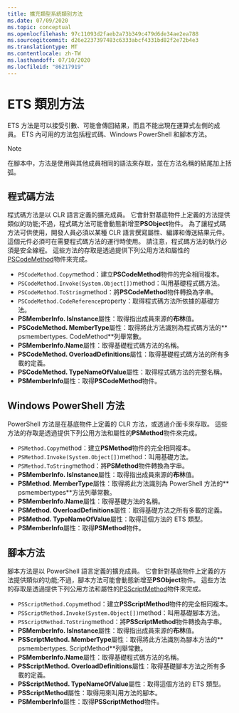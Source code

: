 ```yaml
---
title: 擴充類型系統類別方法
ms.date: 07/09/2020
ms.topic: conceptual
ms.openlocfilehash: 97c11093d2faeb2a73b349c479d6de34ae2ea788
ms.sourcegitcommit: d26e2237397483c6333abcf4331bd82f2e72b4e3
ms.translationtype: MT
ms.contentlocale: zh-TW
ms.lasthandoff: 07/10/2020
ms.locfileid: "86217919"
---
```

# <a name="ets-class-methods"></a>ETS 類別方法

ETS 方法是可以接受引數、可能會傳回結果，而且不能出現在運算式左側的成員。 ETS 內可用的方法包括程式碼、Windows PowerShell 和腳本方法。

> [!NOTE]
> 在腳本中，方法是使用與其他成員相同的語法來存取，並在方法名稱的結尾加上括弧。

## <a name="code-methods"></a>程式碼方法

程式碼方法是以 CLR 語言定義的擴充成員。 它會針對基底物件上定義的方法提供類似的功能;不過，程式碼方法可能會動態新增至**PSObject**物件。 為了讓程式碼方法可供使用，開發人員必須以某種 CLR 語言撰寫屬性、編譯和傳送結果元件。 這個元件必須可在需要程式碼方法的運行時使用。 請注意，程式碼方法的執行必須是安全線程。 這些方法的存取是透過提供下列公用方法和屬性的[PSCodeMethod](/dotnet/api/system.management.automation.pscodemethod)物件來完成。

- `PSCodeMethod.Copy`method：建立**PSCodeMethod**物件的完全相同複本。
- `PSCodeMethod.Invoke(System.Object[])`method：叫用基礎程式碼方法。
- `PSCodeMethod.ToString`method：將**PSCodeMethod**物件轉換為字串。
- `PSCodeMethod.CodeReference`property：取得程式碼方法所依據的基礎方法。
- **PSMemberInfo. IsInstance**屬性：取得指出成員來源的**布林**值。
- **PSCodeMethod. MemberType**屬性：取得將此方法識別為程式碼方法的** psmembertypes. CodeMethod**列舉常數。
- **PSMemberInfo.Name**屬性：取得基礎程式碼方法的名稱。
- **PSCodeMethod. OverloadDefinitions**屬性：取得基礎程式碼方法的所有多載的定義。
- **PSCodeMethod. TypeNameOfValue**屬性：取得程式碼方法的完整名稱。
- **PSMemberInfo**屬性：取得**PSCodeMethod**物件。

## <a name="windows-powershell-methods"></a>Windows PowerShell 方法

PowerShell 方法是在基底物件上定義的 CLR 方法，或透過介面卡來存取。 這些方法的存取是透過提供下列公用方法和屬性的**PSMethod**物件來完成。

- `PSMethod.Copy`method：建立**PSMethod**物件的完全相同複本。
- `PSMethod.Invoke(System.Object[])`method：叫用基礎方法。
- `PSMethod.ToString`method：將**PSMethod**物件轉換為字串。
- **PSMemberInfo. IsInstance**屬性：取得指出成員來源的**布林**值。
- **PSMethod. MemberType**屬性：取得將此方法識別為 PowerShell 方法的** psmembertypes**方法列舉常數。
- **PSMemberInfo.Name**屬性：取得基礎方法的名稱。
- **PSMethod. OverloadDefinitions**屬性：取得基礎方法之所有多載的定義。
- **PSMethod. TypeNameOfValue**屬性：取得這個方法的 ETS 類型。
- **PSMemberInfo**屬性：取得**PSMethod**物件。

## <a name="script-methods"></a>腳本方法

腳本方法是以 PowerShell 語言定義的擴充成員。 它會針對基底物件上定義的方法提供類似的功能;不過，腳本方法可能會動態新增至**PSObject**物件。 這些方法的存取是透過提供下列公用方法和屬性的[PSScriptMethod](/dotnet/api/system.management.automation.psscriptmethod)物件來完成。

- `PSScriptMethod.Copy`method：建立**PSScriptMethod**物件的完全相同複本。
- `PSScriptMethod.Invoke(System.Object[])`method：叫用基礎腳本方法。
- `PSScriptMethod.ToString`method：將**PSScriptMethod**物件轉換為字串。
- **PSMemberInfo. IsInstance**屬性：取得指出成員來源的**布林**值。
- **PSScriptMethod. MemberType**屬性：取得將此方法識別為腳本方法的** psmembertypes. ScriptMethod**列舉常數。
- **PSMemberInfo.Name**屬性：取得基礎程式碼方法的名稱。
- **PSScriptMethod. OverloadDefinitions**屬性：取得基礎腳本方法之所有多載的定義。
- **PSScriptMethod. TypeNameOfValue**屬性：取得這個方法的 ETS 類型。
- **PSScriptMethod**屬性：取得用來叫用方法的腳本。
- **PSMemberInfo**屬性：取得**PSScriptMethod**物件。
